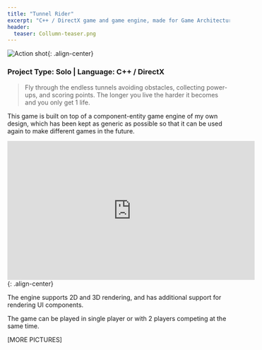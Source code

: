 ```yaml
---
title: "Tunnel Rider"
excerpt: "C++ / DirectX game and game engine, made for Game Architecture module"
header:
  teaser: Collumn-teaser.png
---
```


![Action shot](/images/){: .align-center}

### Project Type: Solo | Language: C++ / DirectX

> Fly through the endless tunnels avoiding obstacles, collecting power-ups, and scoring points. The longer you live the harder it becomes and you only get 1 life.

This game is built on top of a component-entity game engine of my own design, which has been kept as generic as possible so that it can be used again to make different games in the future.

<iframe width="560" height="315" src="https://www.youtube.com/embed/jYbO08CpF0o" frameborder="0" allowfullscreen></iframe>{: .align-center}

The engine supports 2D and 3D rendering, and has additional support for rendering UI components.

The game can be played in single player or with 2 players competing at the same time. 

[MORE PICTURES]